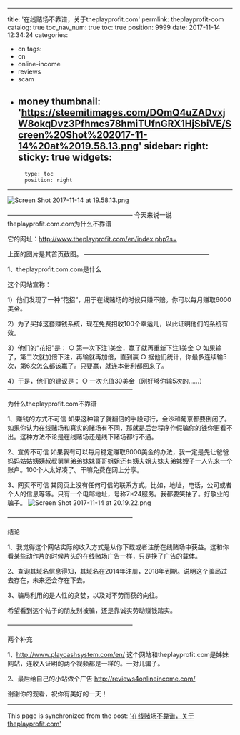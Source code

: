 
---
title: '在线赌场不靠谱，关于theplayprofit.com'
permlink: theplayprofit-com
catalog: true
toc_nav_num: true
toc: true
position: 9999
date: 2017-11-14 12:34:24
categories:
- cn
tags:
- cn
- online-income
- reviews
- scam
- money
thumbnail: 'https://steemitimages.com/DQmQ4uZADvxjW8okqDvz3Pfhmcs78hmiTUfnGRX1HjSbiVE/Screen%20Shot%202017-11-14%20at%2019.58.13.png'
sidebar:
    right:
        sticky: true
widgets:
    -
        type: toc
        position: right
---


![Screen Shot 2017-11-14 at 19.58.13.png](https://steemitimages.com/DQmQ4uZADvxjW8okqDvz3Pfhmcs78hmiTUfnGRX1HjSbiVE/Screen%20Shot%202017-11-14%20at%2019.58.13.png)

————————————————————
今天来说一说theplayprofit.com.com为什么不靠谱

它的网址：http://www.theplayprofit.com/en/index.php?s=

上面的图片是其首页截图。
————————————————————

1、theplayprofit.com.com是什么

这个网站宣称：

1）他们发现了一种“花招”，用于在线赌场的时候只赚不赔。你可以每月赚取6000美金。

2）为了买掉这套赚钱系统，现在免费招收100个幸运儿，以此证明他们的系统有效。

3）他们的“花招”是：
○ 第一次下注1美金，赢了就再重新下注1美金
○ 如果输了，第二次就加倍下注，再输就再加倍，直到赢
○ 据他们统计，你最多连续输5次，第6次怎么都该赢了。只要赢，就连本带利都回来了。

4）于是，他们的建议是：
○ 一次充值30美金（刚好够你输5次的……）
————————————————————

为什么theplayprofit.com不靠谱

1、赚钱的方式不可信
如果这种输了就翻倍的手段可行，金沙和葡京都要倒闭了。如果你认为在线赌场和真实的赌场有不同，那就是后台程序作假骗你的钱你更看不出。这种方法不论是在线赌场还是线下赌场都行不通。

2、宣传不可信
如果我有可以每月稳定赚取6000美金的办法，我一定是先让爸爸妈妈姑姑姨姨叔叔舅舅弟弟妹妹哥哥姐姐还有姨夫姐夫妹夫弟妹嫂子一人先来一个账户。100个人太好凑了。干嘛免费在网上分享。

3、网页不可信
其网页上没有任何可信的联系方式。比如，地址，电话，公司或者个人的信息等等。只有一个电邮地址，号称7×24服务。我都要笑抽了。好敬业的骗子。
![Screen Shot 2017-11-14 at 20.19.22.png](https://steemitimages.com/DQmZ7KMncyUMSuEbCbd4Ztwny9kgRNhb86MRp4SRcUehnA9/Screen%20Shot%202017-11-14%20at%2020.19.22.png)

————————————————————

结论

1、我觉得这个网站实际的收入方式是从你下载或者注册在线赌场中获益。这和你看某些动作片的时候片头的在线赌场广告一样，只是换了广告的载体。

2、查询其域名信息得知，其域名在2014年注册，2018年到期。说明这个骗局过去存在，未来还会存在下去。

3、骗局利用的是人性的贪婪，以及对不劳而获的向往。

希望看到这个帖子的朋友别被骗，还是靠诚实劳动赚钱踏实。

————————————————————

两个补充

1、http://www.playcashsystem.com/en/
这个网站和theplayprofit.com是姊妹网站，连收入证明的两个视频都是一样的。一对儿骗子。

2、最后给自己的小站做个广告
http://reviews4onlineincome.com/

谢谢你的观看，祝你有美好的一天！

- - -

This page is synchronized from the post: ['在线赌场不靠谱，关于theplayprofit.com'](https://steemit.com/@weisheng167388/theplayprofit-com)
